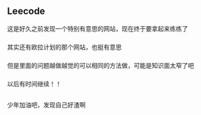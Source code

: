 Leecode
------
这是好久之前发现一个特别有意思的网站，现在终于要拿起来练练了
###
其实还有欧拉计划的那个网站，也挺有意思
###
但是里面的问题越做越觉的可以相同的方法做，可能是知识面太窄了吧
###
以后有时间继续！！
##
少年加油吧，发现自己好渣啊
